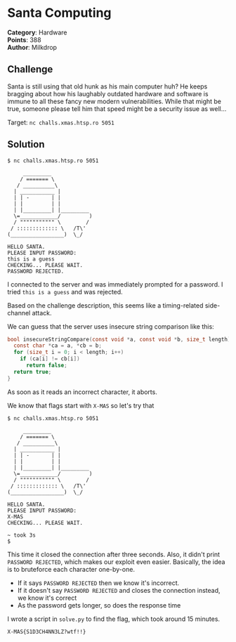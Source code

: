 # Santa Computing

**Category**: Hardware \
**Points**: 388 \
**Author**: Milkdrop

## Challenge

Santa is still using that old hunk as his main computer huh? He keeps bragging
about how his laughably outdated hardware and software is immune to all these
fancy new modern vulnerabilities. While that might be true, someone please tell
him that speed might be a security issue as well...

Target: `nc challs.xmas.htsp.ro 5051`

## Solution

```
$ nc challs.xmas.htsp.ro 5051

     _________
    / ======= \
   / __________\
  | ___________ |
  | | -       | |
  | |         | |
  | |_________| |_________
  \=____________/         )
  / """"""""""" \        /
 / ::::::::::::: \   /T\'
(_________________)  \_/

HELLO SANTA.
PLEASE INPUT PASSWORD:
this is a guess
CHECKING... PLEASE WAIT.
PASSWORD REJECTED.
```

I connected to the server and was immediately prompted for a password. I tried
`this is a guess` and was rejected.

Based on the challenge description, this seems like a timing-related
side-channel attack.

We can guess that the server uses insecure string comparison like this:
```c
bool insecureStringCompare(const void *a, const void *b, size_t length) {
  const char *ca = a, *cb = b;
  for (size_t i = 0; i < length; i++)
    if (ca[i] != cb[i])
      return false;
  return true;
}
```

As soon as it reads an incorrect character, it aborts.

We know that flags start with `X-MAS` so let's try that

```
$ nc challs.xmas.htsp.ro 5051

     _________
    / ======= \
   / __________\
  | ___________ |
  | | -       | |
  | |         | |
  | |_________| |_________
  \=____________/         )
  / """"""""""" \        /
 / ::::::::::::: \   /T\'
(_________________)  \_/

HELLO SANTA.
PLEASE INPUT PASSWORD:
X-MAS
CHECKING... PLEASE WAIT.

~ took 3s
$
```

This time it closed the connection after three seconds.
Also, it didn't print `PASSWORD REJECTED`, which makes our exploit even easier.
Basically, the idea is to bruteforce each character one-by-one.
- If it says `PASSWORD REJECTED` then we know it's incorrect.
- If it doesn't say `PASSWORD REJECTED` and closes the connection instead, we
  know it's correct
- As the password gets longer, so does the response time

I wrote a script in `solve.py` to find the flag, which took around 15 minutes.
```
X-MAS{S1D3CH4NN3LZ?wtf!!}
```
